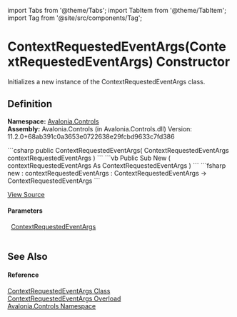 import Tabs from '@theme/Tabs'; 
import TabItem from '@theme/TabItem'; 
import Tag from '@site/src/components/Tag'; 

# ContextRequestedEventArgs(ContextRequestedEventArgs) Constructor


Initializes a new instance of the ContextRequestedEventArgs class.



## Definition
**Namespace:** <a href="N_Avalonia_Controls">Avalonia.Controls</a>  
**Assembly:** Avalonia.Controls (in Avalonia.Controls.dll) Version: 11.2.0+68ab391c0a3653e0722638e29fcbd9633c7fd386

<Tabs groupId="api-code-preview">
<TabItem value="csharp" label="C#">
```csharp
public ContextRequestedEventArgs(
	ContextRequestedEventArgs contextRequestedEventArgs
)
```
</TabItem>
<TabItem value="vb" label="VB">
```vb
Public Sub New ( 
	contextRequestedEventArgs As ContextRequestedEventArgs
)
```
</TabItem>
<TabItem value="fsharp" label="F#">
```fsharp
new : 
        contextRequestedEventArgs : ContextRequestedEventArgs -> ContextRequestedEventArgs
```
</TabItem>
</Tabs>



<a href="https://github.com/AvaloniaUI/Avalonia/tree/master/srcAvalonia.Controls/ContextRequestedEventArgs.cs#L31" title="View the source code">View Source</a>



#### Parameters
<dl><dt>  <a href="T_Avalonia_Controls_ContextRequestedEventArgs">ContextRequestedEventArgs</a></dt><dd> </dd></dl>

## See Also


#### Reference
<a href="T_Avalonia_Controls_ContextRequestedEventArgs">ContextRequestedEventArgs Class</a>  
<a href="Overload_Avalonia_Controls_ContextRequestedEventArgs__ctor">ContextRequestedEventArgs Overload</a>  
<a href="N_Avalonia_Controls">Avalonia.Controls Namespace</a>  
